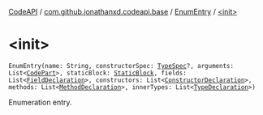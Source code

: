 [CodeAPI](../../index.md) / [com.github.jonathanxd.codeapi.base](../index.md) / [EnumEntry](index.md) / [&lt;init&gt;](.)

# &lt;init&gt;

`EnumEntry(name: String, constructorSpec: `[`TypeSpec`](../-type-spec/index.md)`?, arguments: List<`[`CodePart`](../../com.github.jonathanxd.codeapi/-code-part/index.md)`>, staticBlock: `[`StaticBlock`](../-static-block/index.md)`, fields: List<`[`FieldDeclaration`](../-field-declaration/index.md)`>, constructors: List<`[`ConstructorDeclaration`](../-constructor-declaration/index.md)`>, methods: List<`[`MethodDeclaration`](../-method-declaration/index.md)`>, innerTypes: List<`[`TypeDeclaration`](../-type-declaration/index.md)`>)`

Enumeration entry.

